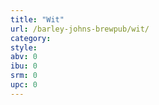 ```yaml
---
title: "Wit"
url: /barley-johns-brewpub/wit/
category: 
style: 
abv: 0
ibu: 0
srm: 0
upc: 0
---
```


